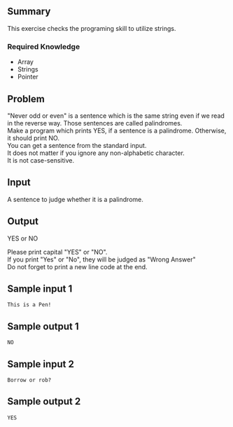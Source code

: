 Summary
------
This exercise checks the programing skill to utilize strings.

### Required Knowledge
* Array
* Strings
* Pointer

Problem
------
"Never odd or even" is a sentence which is the same string even if we read in the reverse way. Those sentences are called palindromes.  
Make a program which prints YES, if a sentence is a palindrome. Otherwise, it should print NO.  
You can get a sentence from the standard input.  
It does not matter if you ignore any non-alphabetic character.  
It is not case-sensitive.  

Input
-----------
A sentence to judge whether it is a palindrome.  

Output
-----------
YES or NO  

Please print capital "YES" or "NO".  
If you print "Yes" or "No", they will be judged as "Wrong Answer"  
Do not forget to print a new line code at the end.  


Sample input 1
-----------
    This is a Pen!


Sample output 1
-----------
    NO


Sample input 2
-----------
    Borrow or rob?

Sample output 2
-----------
    YES



